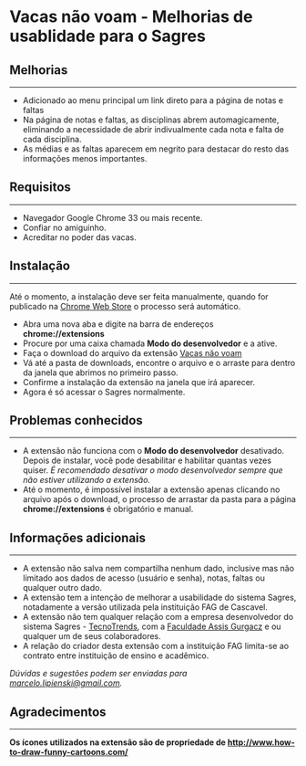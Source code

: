 # Vacas não voam - Melhorias de usablidade para o Sagres

## Melhorias
***
- Adicionado ao menu principal um link direto para a página de notas e faltas
- Na página de notas e faltas, as disciplinas abrem automagicamente, eliminando a necessidade de abrir indivualmente cada nota e falta de cada disciplina.
- As médias e as faltas aparecem em negrito para destacar do resto das informações menos importantes.

## Requisitos
***
- Navegador Google Chrome 33 ou mais recente.
- Confiar no amiguinho.
- Acreditar no poder das vacas.

## Instalação
***
Até o momento, a instalação deve ser feita manualmente, quando for publicado na [Chrome Web Store](https://chrome.google.com/webstore) o processo será automático.

- Abra uma nova aba e digite na barra de endereços **chrome://extensions**
- Procure por uma caixa chamada **Modo do desenvolvedor** e a ative.
- Faça o download do arquivo da extensão [Vacas não voam](https://github.com/marcelo-lipienski/vacas-nao-voam/blob/master/ext.crx?raw=true)
- Vá até a pasta de downloads, encontre o arquivo e o arraste para dentro da janela que abrimos no primeiro passo.
- Confirme a instalação da extensão na janela que irá aparecer.
- Agora é só acessar o Sagres normalmente.

## Problemas conhecidos
***
- A extensão não funciona com o **Modo do desenvolvedor** desativado. Depois de instalar, você pode desabilitar e habilitar quantas vezes quiser. *É recomendado desativar o modo desenvolvedor sempre que não estiver utilizando a extensão.*
- Até o momento, é impossível instalar a extensão apenas clicando no arquivo após o download, o processo de arrastar da pasta para a página **chrome://extensions** é obrigatório e manual.

## Informações adicionais
***
- A extensão não salva nem compartilha nenhum dado, inclusive mas não limitado aos dados de acesso (usuário e senha), notas, faltas ou qualquer outro dado.
- A extensão tem a intenção de melhorar a usabilidade do sistema Sagres, notadamente a versão utilizada pela instituição FAG de Cascavel.
- A extensão não tem qualquer relação com a empresa desenvolvedor do sistema Sagres - [TecnoTrends](http://www.tecnotrends.com.br/NovoPortal/Modules/Extranet/Instituicao.aspx), com a [Faculdade Assis Gurgacz](http://www.fag.edu.br/) e ou qualquer um de seus colaboradores.
- A relação do criador desta extensão com a instituição FAG limita-se ao contrato entre instituição de ensino e acadêmico.

*Dúvidas e sugestões podem ser enviadas para marcelo.lipienski@gmail.com.*

## Agradecimentos
***
**Os ícones utilizados na extensão são de propriedade de http://www.how-to-draw-funny-cartoons.com/**
